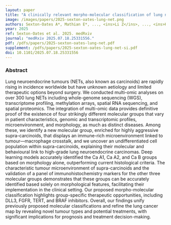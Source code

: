 ```yaml
---
layout: paper
title: "A clinically relevant morpho-molecular classification of lung neuroendocrine tumours"
image: /images/papers/2025-sexton-oates-lung-net.png
authors: Sexton-Oates A*, Mathian E*, ..., <ins>Li Z</ins>, ..., <ins>Kim J</ins>, ..., Alcala N**, Foll M**, Fernandez-Cuesta L** 
year: 2025
ref: Sexton-Oates et al. 2025. medRxiv
journal: "medRxiv 2025.07.18.25331556."
pdf: /pdfs/papers/2025-sexton-oates-lung-net.pdf
supplement: /pdfs/papers/2025-sexton-oates-lung-net-si.pdf
doi: 10.1101/2025.07.18.25331556
---
```


### Abstract
Lung neuroendocrine tumours (NETs, also known as carcinoids) are rapidly rising in incidence worldwide but have unknown aetiology and limited therapeutic options beyond surgery. We conducted multi-omic analyses on over 300 lung NETs including whole-genome sequencing (WGS), transcriptome profiling, methylation arrays, spatial RNA sequencing, and spatial proteomics. The integration of multi-omic data provides definitive proof of the existence of four strikingly different molecular groups that vary in patient characteristics, genomic and transcriptomic profiles, microenvironment, and morphology, as much as distinct diseases. Among these, we identify a new molecular group, enriched for highly aggressive supra-carcinoids, that displays an immune-rich microenvironment linked to tumour—macrophage crosstalk, and we uncover an undifferentiated cell population within supra-carcinoids, explaining their molecular and behavioural link to high-grade lung neuroendocrine carcinomas. Deep learning models accurately identified the Ca A1, Ca A2, and Ca B groups based on morphology alone, outperforming current histological criteria. The characteristic tumour microenvironment of supra-carcinoids and the validation of a panel of immunohistochemistry markers for the other three molecular groups demonstrates that these groups can be accurately identified based solely on morphological features, facilitating their implementation in the clinical setting. Our proposed morpho-molecular classification highlights group-specific therapeutic opportunities, including DLL3, FGFR, TERT, and BRAF inhibitors. Overall, our findings unify previously proposed molecular classifications and refine the lung cancer map by revealing novel tumour types and potential treatments, with significant implications for prognosis and treatment decision-making.
